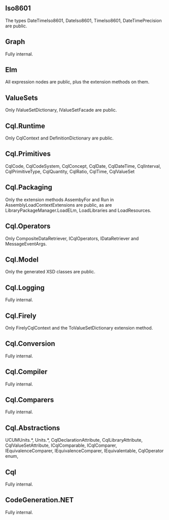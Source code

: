 ## Iso8601
The types DateTimeIso8601,  DateIso8601, TimeIso8601, DateTimePrecision are public.

## Graph
Fully internal.

## Elm
All expression nodes are public, plus the extension methods on them.

## ValueSets
Only IValueSetDictionary, IValueSetFacade are public.

## Cql.Runtime
Only CqlContext and DefinitionDictionary<T> are public.

## Cql.Primitives
CqlCode, CqlCodeSystem, CqlConcept, CqlDate, CqlDateTime, CqlInterval<T>, CqlPrimitiveType, CqlQuantity, CqlRatio, CqlTime, CqlValueSet

## Cql.Packaging
Only the extension methods AssembyFor and Run in AssemblyLoadContextExtensions are public, as are LibraryPackageManager.LoadELm, LoadLibraries and LoadResources.

## Cql.Operators
Only CompositeDataRetriever, ICqlOperators, IDataRetriever and MessageEventArgs.

## Cql.Model
Only the generated XSD classes are public.

## Cql.Logging
Fully internal.

## Cql.Firely
Only FirelyCqlContext and the ToValueSetDictionary extension method.

## Cql.Conversion
Fully internal.

## Cql.Compiler
Fully internal.

## Cql.Comparers
Fully internal.

## Cql.Abstractions
UCUMUnits.\*, Units.\*, CqlDeclarationAttribute, CqlLibraryAttribute, CqlValueSetAttribute, ICqlComparable<T>, ICqlComparer<T>, IEquivalenceComparer, 
IEquivalenceComparer<T>, IEquivalentable<T>, CqlOperator enum, 

## Cql
Fully internal.

## CodeGeneration.NET
Fully internal.





